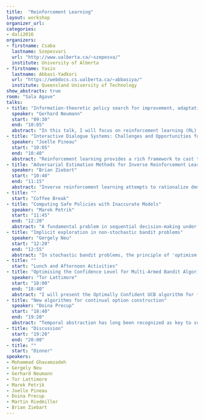 ```yaml
---
title:  "Reinforcement Learning"
layout: workshop
organizer_url: 
categories:
- dali2016
organizers:
- firstname: Csaba
  lastname: Szepesvari
  url: "http://www.ualberta.ca/~szepesva/"
  institute: University of Alberta
- firstname: Yasin 
  lastname: Abbasi-Yadkori
  url: "https://webdocs.cs.ualberta.ca/~abbasiya/"
  institute: Queensland University of Technology
show_abstracts: true
room: "Sala Agave"
talks:
- title: "Information-theoretic policy search for improvement, adaptation and selection of robot motor skills"
  speaker: "Gerhard Neumann"
  start: "09:30"
  end: "10:05"
  abstract: "In this talk, I will focus on reinforcement learning (RL) of robot motor skills where I will concentrate on the sub-problems of skill improvement, skill adaptation and skill selection. I will use a robot table tennis task to illustrate how to solve these challenging learning problems. A big challenge in robot reinforcement learning is that we have to choose the optimal action from a high dimensional continuous action space. Typically, we use parametrized policies with Gaussian noise to implement action selection and exploration in such continuous action domains. Efficient reinforcement learning for motor skills requires to effectively control the exploration-exploitation tradeoff when updating the Gaussian exploration policy through learning. We will derive such policy update using information-theoretic (IT) constraints, i.e., bounding the loss of information and the loss of entropy of the policy update.  Such bounds allow us to effectively control the information-geometric step-sizes for the mean and the covariance of the policy update. Furthermore, we can improve the quality of the policy update by using quadratic approximations of the value function which we will show to be a compatible value function approximation scheme to Gaussian policies. We will implement our IT policy updates for different reinforcement learning algorithms using compatible value function approximation and show their superior performance to existing state of the art. The first RL problem is skill improvement, where we want to optimize a single motion, e.g., a table tennis stroke for a given ball trajectory. We will use a stochastic search formulation, where our policy update is used for a Gaussian search distribution over the parameter space. Subsequently, we extend our approach to skill adaptation. Here, we augment the Gaussian search distribution such the mean of the search distribution depends on the current situation, for example, the estimated trajectory of the incoming ball, and rederive the IT policy updates. As a next step, we want to learn reactive skills that can counteract unpredictable perturbations. We modify our policy update to learn time-dependent feedback controllers, which is equivalent to using the adaptation update at each time step. Finally, I will discuss a new approach for learning when to activate and terminate skills. Inspired by the option framework, which is a well-known tool for temporal abstraction and reusable skills in reinforcement learning, we develop a new algorithm that uses probabilistic inference to learn the sub-policies of each skill, an activation policy that selects the skill to execute and a termination policy that specifies how long the selected skill should be executed. In difference to most other option discovery approaches, our approach is applicable to parametrized policies in the continuous state-action domain, and is therefore well suited for the application in robotics."
- title: "Interactive Dialogue Systems: Challenges and Opportunities for Deep Reinforcement Learning"
  speaker: "Joelle Pineau"
  start: "10:05"
  end: "10:40"
  abstract: "Reinforcement learning provides a rich framework to cast the problem of learning a dialogue strategy for conversational AI agents.  In this talk I will present recent results from building dialogue systems from large corpuses using neural architectures. I will highlight several challenges related to data acquisition, algorithmic development, performance evaluation, and user studies.  If time permits, I will also discuss recent efforts to tackle the problem of real-time machine translation using a deep reinforcement learning approach."
- title: "Adversarial Estimation Methods for Inverse Reinforcement Learning"
  speaker: "Brian Ziebart"
  start: "10:40"
  end: "11:15"
  abstract: "Inverse reinforcement learning attempts to rationalize demonstrated behavior by estimating a reward or cost function that makes observed decision sequences optimal. Unfortunately, this problem is ill-posed in its basic form, admitting only degenerate solutions when learning from noisy data. We present a general framework using adversarial statistical estimation methods to resolve this problem. Maximum entropy inverse optimal control is a special case linking robust causal log loss minimization to a relaxation of the Bellman equation for optimal control. We investigate other loss functions within this adversarial framework to allow better inductive alignment with performance measures and imitation learning settings of practical interest. This is joint work with Xiangli Chen, Mathew Monfort, and Peter Carr."
- title: ""
  start: "Coffee Break"
- title: "Computing Safe Policies with Inaccurate Models"
  speaker: "Marek Petrik"
  start: "11:45"
  end: "12:20"
  abstract: "A fundamental problem in sequential decision-making under uncertainty is to compute a safe policy, i.e., a policy that is guaranteed to have a better performance than a baseline strategy, given a batch of data. In this talk, I describe a model-based approach to this problem, in which the goal is to compute a safe policy, given an inaccurate model of the system with known accuracy guarantees. The inaccurate model and error bound may be constructed using the batch of data and prior knowledge about the system. I first describe a robust optimization problem whose solution is guaranteed to be safe in this setting, and study its main properties: show that it may only have randomized optimal solutions, derive a bound its performance loss, and prove that solving it is NP-hard. I then show several simple approximate solutions to this problem. Joint work with Yinlam Chow and Mohammad Ghavamzadeh"
- title: "Implicit exploration in non-stochastic bandit problems"
  speaker: "Gergely Neu"
  start: "12:20"
  end: "12:55"
  abstract: "In stochastic bandit problems, the principle of 'optimism in the face of uncertainty' has proven to be an essential tool for designing efficient exploration policies. Despite this success, the notion of optimism has been relatively unexplored in the world of non-stochastic (or adversarial) bandits. In this talk, I describe an optimistic exploration technique called 'implicit exploration' for non-stochastic multi-armed bandits that leads to a family of learning algorithms with improved empirical performance and theoretical guarantees. For the first time, these results suggest that a certain degree of optimism can be very useful even in adversarial domains."
- title: ""
  start: "Lunch and Afternoon Activities"
- title: "Optimising the Confidence Level for Multi-Armed Bandit Algorithms"
  speaker: "Tor Lattimore"
  start: "18:00"
  end: "18:40"
  abstract: "I will present the Optimally Confident UCB algorithm for finite-armed bandits. The new algorithm is simple, efficient, empirically superb and comes with the strongest available theoretical guarantees for the subgaussian noise model. The main idea is that the confidence level should depend on the unknown risk of choosing a sub-optimal arm linearly often. Other algorithms are either too conservative (UCB) or not conservative enough (MOSS). The technical report may be found at http://arxiv.org/abs/1507.07880."
- title: "New algorithms for continual option construction"
  speaker: "Doina Precup"
  start: "18:40"
  end: "19:20"
  abstract: "Temporal abstraction has long been recognized as key to scaling up learning and planning in reinforcement learning. While planning with temporally extended actions is well understood, learning such abstractions autonomously has remained challenging. In this talk, I will present new ideas for learning temporal abstractions autonomously from data in the framework of options. First, I will discuss the idea of using bounded rationality as a lens through which we can describe the desiderata for constructing options, as their goal is mainly to help agents which are restricted in terms of computation time. Using this perspective helps us to formulate objective optimization criteria that should be fulfilled during option construction, which combine naturally with the usual discounted return optimization. I will then describe a policy-gradient approach capable of learning both the internal policies and termination condition of options, in parallel with the policy over options. I will conclude with promising empirical results on several problems. This is joint work with my PhD student Pierre-Luc Bacon"
- title: "Discussion"
  start: "19:20"
  end: "20:00"
- title: ""
  start: "Dinner"
speakers:
- Mohammad Ghavamzadeh
- Gergely Neu
- Gerhard Neumann
- Tor Lattimore
- Marek Petrik
- Joelle Pineau
- Doina Precup
- Martin Riedmiller
- Brian Ziebart
---
```

